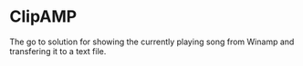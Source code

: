 # ClipAMP
The go to solution for showing the currently playing song from Winamp and transfering it to a text file.
